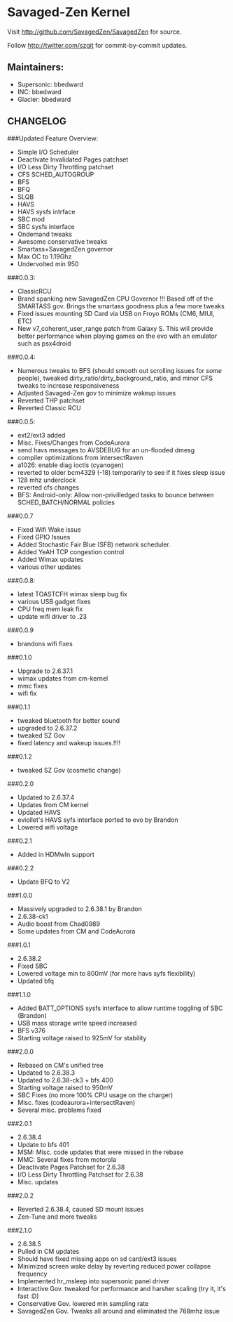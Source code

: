 Savaged-Zen Kernel
===============

Visit http://github.com/SavagedZen/SavagedZen for source.

Follow http://twitter.com/szgit for commit-by-commit updates.

Maintainers:
------------
* Supersonic: bbedward
* INC: bbedward
* Glacier: bbedward

CHANGELOG
---------
###Updated Feature Overview:
* Simple I/O Scheduler
* Deactivate Invalidated Pages patchset
* I/O Less Dirty Throttling patchset
* CFS SCHED_AUTOGROUP
* BFS
* BFQ
* SLQB
* HAVS
* HAVS sysfs intrface
* SBC mod
* SBC sysfs interface
* Ondemand tweaks
* Awesome conservative tweaks
* Smartass+SavagedZen governor
* Max OC to 1.19Ghz
* Undervolted min 950

###0.0.3:
* ClassicRCU
* Brand spanking new SavagedZen CPU Governor !!! Based off of the SMARTASS gov. Brings the smartass goodness plus a few more tweaks
* Fixed issues mounting SD Card via USB on Froyo ROMs (CM6, MIUI, ETC)
* New v7_coherent_user_range patch from Galaxy S. This will provide better performance when playing games on the evo with an emulator such as psx4droid

###0.0.4:
* Numerous tweaks to BFS (should smooth out scrolling issues for *some* people), tweaked dirty_ratio/dirty_background_ratio, and minor CFS tweaks to increase responsiveness
* Adjusted Savaged-Zen gov to minimize wakeup issues
* Reverted THP patchset
* Reverted Classic RCU

###0.0.5:
* ext2/ext3 added
* Misc. Fixes/Changes from CodeAurora
* send havs messages to AVSDEBUG for an un-flooded dmesg
* compiler optimizations from intersectRaven
* a1026: enable diag ioctls (cyanogen)
* reverted to older bcm4329 (-18) temporarily to see if it fixes sleep issue
* 128 mhz underclock
* reverted cfs changes
* BFS: Android-only: Allow non-privilledged tasks to bounce between SCHED_BATCH/NORMAL policies

###0.0.7
* Fixed Wifi Wake issue
* Fixed GPIO Issues
* Added Stochastic Fair Blue (SFB) network scheduler.
* Added YeAH TCP congestion control
* Added Wimax updates
* various other updates

###0.0.8:
* latest TOASTCFH wimax sleep bug fix
* various USB gadget fixes
* CPU freq mem leak fix
* update wifi driver to .23

###0.0.9
* brandons wifi fixes

###0.1.0
* Upgrade to 2.6.37.1
* wimax updates from cm-kernel
* mmc fixes
* wifi fix

###0.1.1
* tweaked bluetooth for better sound
* upgraded to 2.6.37.2
* tweaked SZ Gov
* fixed latency and wakeup issues.!!!!

###0.1.2
* tweaked SZ Gov (cosmetic change)

###0.2.0
* Updated to 2.6.37.4
* Updates from CM kernel
* Updated HAVS
* eviollet's HAVS syfs interface ported to evo by Brandon
* Lowered wifi voltage 

###0.2.1
* Added in HDMwIn support

###0.2.2
* Update BFQ to V2

###1.0.0
* Massively upgraded to 2.6.38.1 by Brandon
* 2.6.38-ck1
* Audio boost from Chad0989
* Some updates from CM and CodeAurora

###1.0.1
* 2.6.38.2
* Fixed SBC
* Lowered voltage min to 800mV (for more havs syfs flexibility)
* Updated bfq

###1.1.0
* Added BATT_OPTIONS sysfs interface to allow runtime toggling of SBC (Brandon)
* USB mass storage write speed increased
* BFS v376
* Starting voltage raised to 925mV for stability

###2.0.0
* Rebased on CM's unified tree
* Updated to 2.6.38.3
* Updated to 2.6.38-ck3 + bfs 400
* Starting voltage raised to 950mV
* SBC Fixes (no more 100% CPU usage on the charger)
* Misc. fixes (codeaurora+intersectRaven)
* Several misc. problems fixed

###2.0.1
* 2.6.38.4
* Update to bfs 401
* MSM: Misc. code updates that were missed in the rebase
* MMC: Several fixes from motorola
* Deactivate Pages Patchset for 2.6.38
* I/O Less Dirty Throttling Patchset for 2.6.38
* Misc. updates

###2.0.2
* Reverted 2.6.38.4, caused SD mount issues
* Zen-Tune and more tweaks

###2.1.0
* 2.6.38.5
* Pulled in CM updates
* Should have fixed missing apps on sd card/ext3 issues
* Minimized screen wake delay by reverting reduced power collapse frequency
* Implemented hr_msleep into supersonic panel driver
* Interactive Gov. tweaked for performance and harsher scaling (try it, it's fast :D)
* Conservative Gov. lowered min sampling rate
* SavagedZen Gov. Tweaks all around and eliminated the 768mhz issue
